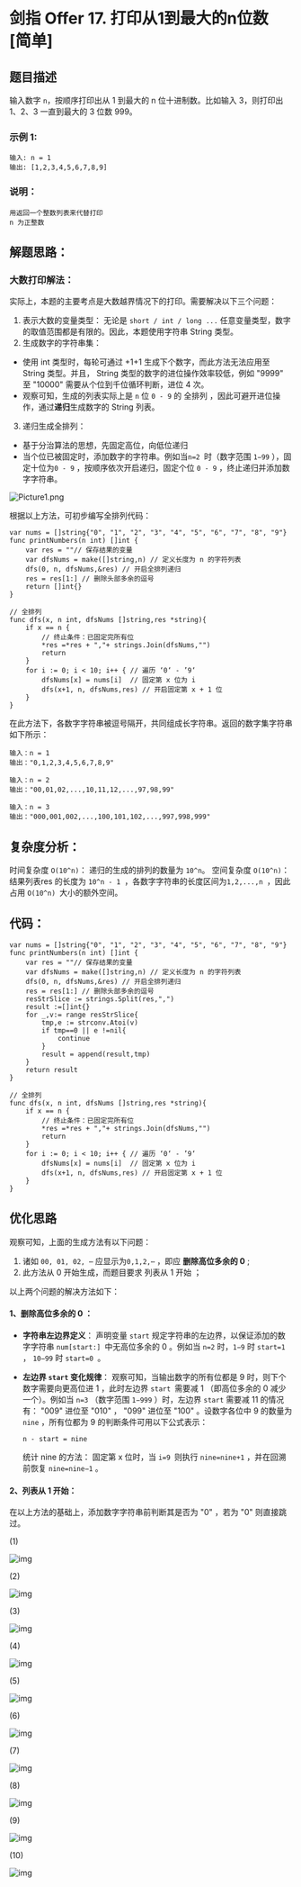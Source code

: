 # 剑指 Offer 17. 打印从1到最大的n位数 [简单]

## 题目描述

输入数字 `n`，按顺序打印出从 1 到最大的 n 位十进制数。比如输入 3，则打印出 1、2、3 一直到最大的 3 位数 999。

  

### 示例 1:

```
输入: n = 1
输出: [1,2,3,4,5,6,7,8,9]
```

### 说明：

```
用返回一个整数列表来代替打印
n 为正整数
```

## 解题思路：

### 大数打印解法：

实际上，本题的主要考点是大数越界情况下的打印。需要解决以下三个问题：

1. 表示大数的变量类型：
无论是 `short / int / long ...` 任意变量类型，数字的取值范围都是有限的。因此，本题使用字符串 String 类型。
2. 生成数字的字符串集：
  - 使用 int 类型时，每轮可通过 +1+1 生成下个数字，而此方法无法应用至 String 类型。并且， String 类型的数字的进位操作效率较低，例如 "9999" 至 "10000" 需要从个位到千位循环判断，进位 4 次。
  - 观察可知，生成的列表实际上是 `n` 位 `0 - 9` 的 全排列 ，因此可避开进位操作，通过**递归**生成数字的 String 列表。

3. 递归生成全排列：
  - 基于分治算法的思想，先固定高位，向低位递归
  - 当个位已被固定时，添加数字的字符串。例如当`n=2 `时（数字范围 `1−99` ），固定十位为`0 - 9` ，按顺序依次开启递归，固定个位 `0 - 9` ，终止递归并添加数字字符串。

![Picture1.png](http://cdn.xiaot123.com/blog/2021-04/83f4b5930ddc1d42b05c724ea2950ee7f00427b11150c86b45bd88405f8c7c87-Picture1.png-blog)

根据以上方法，可初步编写全排列代码：

```
var nums = []string{"0", "1", "2", "3", "4", "5", "6", "7", "8", "9"}
func printNumbers(n int) []int {
	var res = ""// 保存结果的变量
	var dfsNums = make([]string,n) // 定义长度为 n 的字符列表
	dfs(0, n, dfsNums,&res) // 开启全排列递归
	res = res[1:] // 删除头部多余的逗号
	return []int{}
}

// 全排列
func dfs(x, n int, dfsNums []string,res *string){
	if x == n {
		// 终止条件：已固定完所有位
		*res =*res + ","+ strings.Join(dfsNums,"")
		return
	}
	for i := 0; i < 10; i++ { // 遍历 ‘0‘ - ’9‘
		dfsNums[x] = nums[i]  // 固定第 x 位为 i
		dfs(x+1, n, dfsNums,res) // 开启固定第 x + 1 位
	}
}
```

在此方法下，各数字字符串被逗号隔开，共同组成长字符串。返回的数字集字符串如下所示：

```
输入：n = 1
输出："0,1,2,3,4,5,6,7,8,9"

输入：n = 2
输出："00,01,02,...,10,11,12,...,97,98,99"

输入：n = 3
输出："000,001,002,...,100,101,102,...,997,998,999"

```




## 复杂度分析：

时间复杂度 `O(10^n)`： 递归的生成的排列的数量为 `10^n`。
空间复杂度 `O(10^n)`： 结果列表res 的长度为 `10^n - 1 `，各数字字符串的长度区间为`1,2,...,n `，因此占用 `O(10^n) `大小的额外空间。

## 代码：

```
var nums = []string{"0", "1", "2", "3", "4", "5", "6", "7", "8", "9"}
func printNumbers(n int) []int {
	var res = ""// 保存结果的变量
	var dfsNums = make([]string,n) // 定义长度为 n 的字符列表
	dfs(0, n, dfsNums,&res) // 开启全排列递归
	res = res[1:] // 删除头部多余的逗号
	resStrSlice := strings.Split(res,",")
	result :=[]int{}
	for _,v:= range resStrSlice{
		tmp,e := strconv.Atoi(v)
		if tmp==0 || e !=nil{
			continue
		}
		result = append(result,tmp)
	}
	return result
}

// 全排列
func dfs(x, n int, dfsNums []string,res *string){
	if x == n {
		// 终止条件：已固定完所有位
		*res =*res + ","+ strings.Join(dfsNums,"")
		return
	}
	for i := 0; i < 10; i++ { // 遍历 ‘0‘ - ’9‘
		dfsNums[x] = nums[i]  // 固定第 x 位为 i
		dfs(x+1, n, dfsNums,res) // 开启固定第 x + 1 位
	}
}

```



## 优化思路

观察可知，上面的生成方法有以下问题：

1. 诸如 `00, 01, 02, ⋯` 应显示为`0,1,2,⋯` ，即应 **删除高位多余的 0** ;
2. 此方法从 0 开始生成，而题目要求 列表从 1 开始 ；

以上两个问题的解决方法如下：

#### 1、删除高位多余的 0 ：

- **字符串左边界定义**： 声明变量 `start` 规定字符串的左边界，以保证添加的数字字符串 `num[start:] `中无高位多余的 0 。例如当 `n=2` 时，`1−9` 时 `start=1` ， `10−99` 时 `start=0 `。

- **左边界 `start` 变化规律**： 观察可知，当输出数字的所有位都是 9 时，则下个数字需要向更高位进 1 ，此时左边界 `start `需要减 1 （即高位多余的 0 减少一个）。例如当 `n=3` （数字范围 `1−999` ）时，左边界 `start` 需要减 11 的情况有： "009" 进位至 "010" ， "099" 进位至 "100" 。设数字各位中 9 的数量为 `nine` ，所有位都为 9 的判断条件可用以下公式表示：

  ```
  n - start = nine
  ```

  统计 nine 的方法： 固定第 x 位时，当 `i=9 `则执行 `nine=nine+1` ，并在回溯前恢复 `nine=nine−1` 。

#### 2、列表从 1 开始：

在以上方法的基础上，添加数字字符串前判断其是否为 "0" ，若为 "0" 则直接跳过。



(1)

![img](D:\www\better_study_for_golang\每日一题\images\bb0fc4784a72a8faad53689b0990f81e4d05ec49944045ed8aa9135361c40900-Picture2.png)

(2)

![img](D:\www\better_study_for_golang\每日一题\images\97c09f1a09ecc9ecb4bd07e979a237b17fbd4d0df573f373a3870aa5ba9ee646-Picture3.png)

(3)

![img](D:\www\better_study_for_golang\每日一题\images\a5172aa7252a4faccbc784ace848cd6a22de5f12bd05a390684e11149a367d19-Picture4.png)

(4)

![img](D:\www\better_study_for_golang\每日一题\images\a39c50b23a277472678dfea21bdce694ea8fe1ba53cd88d539042dc79bded1c6-Picture5.png)

(5)

![img](D:\www\better_study_for_golang\每日一题\images\5141d4ee38c38126c5a4ee9180a7d3de3f78aef2df49e4219a5a7eb048bc6945-Picture6.png)

(6)

![img](D:\www\better_study_for_golang\每日一题\images\78503ed898575813a65c53d6af335e5ff6e21aaf8bfac3d8a47ff8b5b461c0a6-Picture7.png)

(7)

![img](D:\www\better_study_for_golang\每日一题\images\94c3fb5cc91bd94980d73d5c3f41b8a9c0e28621b30077dacc1477be09ea123c-Picture8.png)

(8)

![img](D:\www\better_study_for_golang\每日一题\images\0a75909b073c50769c09c9d0ab26fe9c74db406c52611b824b1cc04dae7a19ed-Picture9.png)

(9)

![img](D:\www\better_study_for_golang\每日一题\images\98054fcc5e43d84baba54224be52c5cd35b23fcc8dca3594e1068e6095f7b79a-Picture10.png)

(10)

![img](D:\www\better_study_for_golang\每日一题\images\ff49da44975c30a260e15136b21e21c3e615f077cd6a3ae923c077a1e0a485c5-Picture11.png)